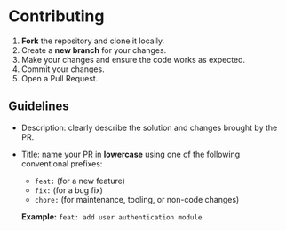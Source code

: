 # Contributing

1.  **Fork** the repository and clone it locally.
2.  Create a **new branch** for your changes.
3.  Make your changes and ensure the code works as expected.
4.  Commit your changes.
5.  Open a Pull Request.

## Guidelines

- Description: clearly describe the solution and changes brought by the PR.
- Title: name your PR in **lowercase** using one of the following conventional prefixes:
    - `feat:` (for a new feature)
    - `fix:` (for a bug fix)
    - `chore:` (for maintenance, tooling, or non-code changes)

    **Example:** `feat: add user authentication module`
